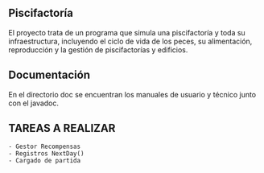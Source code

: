 ## Piscifactoría

El proyecto trata de un programa que simula una piscifactoría y toda su infraestructura, incluyendo el ciclo de vida de los peces, su alimentación, reproducción y la gestión de piscifactorías y edificios.


## Documentación

En el directorio doc se encuentran los manuales de usuario y técnico junto con el javadoc.

## TAREAS A REALIZAR
    - Gestor Recompensas
    - Registros NextDay()
    - Cargado de partida